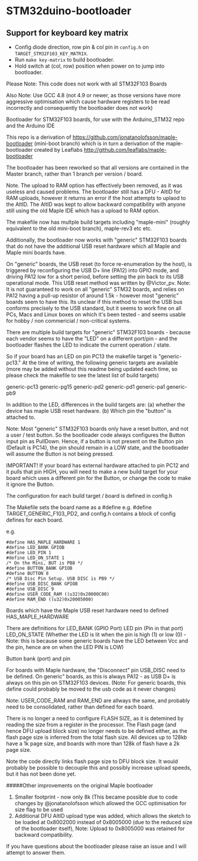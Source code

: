 # STM32duino-bootloader

## Support for keyboard key matrix
- Config diode direction, row pin & col pin in `config.h` on `TARGET_STM32F103_KEY_MATRIX`.
- Run `make key-matrix` to build bootloader.
- Hold switch at (col, row) position when power on to jump into bootloader.

Please Note: This code does not work with all STM32F103 Boards

Also Note: Use GCC 4.8 (not 4.9 or newer, as those versions have more aggressive optimisation which cause hardware registers to be read incorrectly and consequently the bootloader does not work)


Bootloader for STM32F103 boards, for use with the Arduino_STM32 repo and the Arduino IDE

This repo is a derivation of  https://github.com/jonatanolofsson/maple-bootloader (mini-boot branch) which is in turn a derivation of the maple-bootloader created by Leaflabs http://github.com/leaflabs/maple-bootloader

The bootloader has been reworked so that all versions are contained in the Master branch, rather than 1 branch per version / board.

Note.
The upload to RAM option has effectively been removed, as it was useless and caused problems.
The bootloader still has a DFU - AltID for RAM uploads, however it returns an error if the host attempts to uplaod to the AltID. The AltID was kept to allow backward compatibility with anyone still using the old Maple IDE which has a upload to RAM option.

The makefile now has multple build targets including "maple-mini" (roughly equivalent to the old mini-boot branch), maple-rev3 etc etc.

Additionally, the bootloader now works with "generic" STM32F103 boards that do not have the additional USB reset hardware which all Maple and Maple mini boards have.

On "generic" boards, the USB reset (to force re-enumeration by the host), is triggered by reconfiguring the USB D+ line (PA12) into GPIO mode, and driving PA12 low for a short period, before setting the pin back to its USB operational mode.
This USB reset method was written by @Victor_pv.
Note: It is not guaranteed to work on all "generic" STM32 boards, and relies on PA12 having a pull-up resistor of around 1.5k - however most "generic" boards seem to have this.
Its unclear if this method to reset the USB bus conforms precisely to the USB standard, but it seems to work fine on all PCs, Macs and Linux boxes on which it's been tested - and seems usable for hobby / non commericial / non-critical systems.


There are multiple build targets for "generic" STM32F103 boards - because each vendor seems to have the "LED" on a different port/pin - and the bootloader flashes the LED to indicate the current operation / state.

So if your board has an LED on pin PC13 the makefile target is "generic-pc13." At the time of writing, the following generic targets are available (more may be added without this readme being updated each time, so please check the makefile to see the latest list of build targets)

generic-pc13
generic-pg15
generic-pd2
generic-pd1
generic-pa1
generic-pb9

In addition to the LED, differences in the build targets are:
(a) whether the device has maple USB reset hardware.
(b) Which pin the "button" is attached to.

Note: Most "generic" STM32F103 boards only have a reset button, and not a user / test button. So the bootloader code always configures the Button input pin as PullDown. Hence, if a button is not present on the Button pin (Default is PC14), the pin should remain in a LOW state, and the bootloader will assume the Button is not being pressed.

IMPORTANT!
If your board has external hardware attached to pin PC12 and it pulls that pin HIGH, you will need to make a new build target for your board which uses a different pin for the Button, or change the code to make it ignore the Button.

The configuration for each build target / board is defined in config.h

The Makefile sets the board name as a #define e.g. #define TARGET_GENERIC_F103_PD2, and config.h contains a block of config defines for each board.

e.g.

```
#define HAS_MAPLE_HARDWARE 1
#define LED_BANK GPIOB
#define LED_PIN 1
#define LED_ON_STATE 1
/* On the Mini, BUT is PB8 */
#define BUTTON_BANK GPIOB
#define BUTTON 8
/* USB Disc Pin Setup. USB DISC is PB9 */
#define USB_DISC_BANK GPIOB
#define USB_DISC 9
#define USER_CODE_RAM ((u32)0x20000C00)
#define RAM_END ((u32)0x20005000)
```

Boards which have the Maple USB reset hardware need to defined HAS_MAPLE_HARDWARE

There are definitions for LED_BANK (GPIO Port)
LED pin (Pin in that port)
LED_ON_STATE (Whether the LED is lit when the pin is high (1) or low (0) - Note: this is because some generic boards have the LED between Vcc and the pin, hence are on when the LED PIN is LOW)

Button bank (port) and pin

For boards with Maple hardware, the "Disconnect" pin USB_DISC need to be defined.
On generic" boards, as this is always PA12 - as USB D+ is always on this pin on STM32F103 devices.
(Note: For generic boards, this define could probably be moved to the usb code as it never changes)

Note:
USER_CODE_RAM and RAM_END are allways the same, and probably need to be consolidated, rather than defined for each board.

There is no longer a need to configure FLASH SIZE, as it is detemined by reading the size from a register in the processor.
The Flash page (and hence DFU upload block size) no longer needs to be defined either, as the flash page size is inferred from the total flash size. All devices up to 128kb have a 1k page size, and boards with more than 128k of flash have a 2k page size.

Note the code directly links flash page size to DFU block size. It would probably be possible to decouple this and possibly increase upload speeds, but it has not been done yet.


#####Other improvements on the original Maple bootloader

1. Smaller footprint - now only 8k (This became possible due to code changes by @jonatanolofsson which allowed the GCC optimisation for size flag to be used
2. Additional DFU AltID upload type was added, which allows the sketch to be loaded at 0x8002000 instead of 0x8005000 (due to the reduced size of the bootloader itself),
Note: Upload to 0x8005000 was retained for backward compatibility.


If you have questions about the bootloader please raise an issue and I will attempt to answer them.




